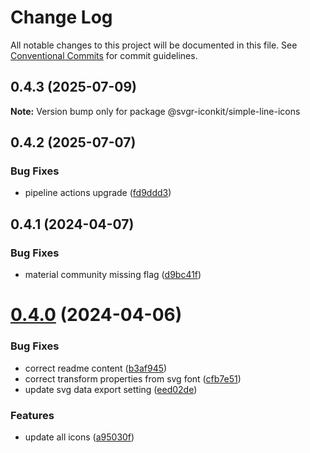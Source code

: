 # Change Log

All notable changes to this project will be documented in this file.
See [Conventional Commits](https://conventionalcommits.org) for commit guidelines.

## 0.4.3 (2025-07-09)

**Note:** Version bump only for package @svgr-iconkit/simple-line-icons





## 0.4.2 (2025-07-07)


### Bug Fixes

* pipeline actions upgrade ([fd9ddd3](https://github.com/svgr-iconkit/svgr-iconkit/commit/fd9ddd3af43ca715e838bae5b58baae05aad9199))





## 0.4.1 (2024-04-07)


### Bug Fixes

* material community missing flag ([d9bc41f](https://github.com/svgr-iconkit/svgr-iconkit/commit/d9bc41ff58f0104aaa7452c8ba662769ed540732))





# [0.4.0](https://github.com/svgr-iconkit/svgr-iconkit/compare/v0.3.1...v0.4.0) (2024-04-06)


### Bug Fixes

* correct readme content ([b3af945](https://github.com/svgr-iconkit/svgr-iconkit/commit/b3af94501cbba7209db981a51d2699c0cbbccae1))
* correct transform properties from svg font ([cfb7e51](https://github.com/svgr-iconkit/svgr-iconkit/commit/cfb7e51f5833bcc339eb852a7c93eadfd80186c3))
* update svg data export setting ([eed02de](https://github.com/svgr-iconkit/svgr-iconkit/commit/eed02decdd7c15421b6f5417a38acc176ee124de))


### Features

* update all icons ([a95030f](https://github.com/svgr-iconkit/svgr-iconkit/commit/a95030f9ac2a5a2c308b6cc7644865d089118bc1))
